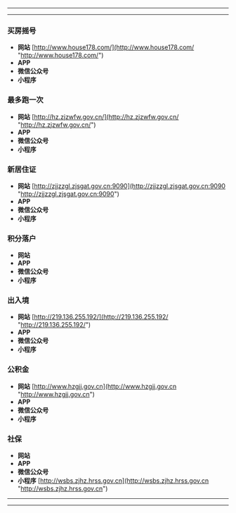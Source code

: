
------------


------------


### 买房摇号
- **网站**
[http://www.house178.com/](http://www.house178.com/ "http://www.house178.com/")
- **APP**
- **微信公众号**
- **小程序**
### 最多跑一次
- **网站**
[http://hz.zjzwfw.gov.cn/](http://hz.zjzwfw.gov.cn/ "http://hz.zjzwfw.gov.cn/")
- **APP**
- **微信公众号**
- **小程序**
### 新居住证
- **网站**
[http://zjjzzgl.zjsgat.gov.cn:9090](http://zjjzzgl.zjsgat.gov.cn:9090 "http://zjjzzgl.zjsgat.gov.cn:9090")
- **APP**
- **微信公众号**
- **小程序**
### 积分落户
- **网站**
- **APP**
- **微信公众号**
- **小程序**
### 出入境
- **网站**
[http://219.136.255.192/](http://219.136.255.192/ "http://219.136.255.192/")
- **APP**
- **微信公众号**
- **小程序**
### 公积金
- **网站**
[http://www.hzgjj.gov.cn](http://www.hzgjj.gov.cn "http://www.hzgjj.gov.cn")
- **APP**
- **微信公众号**
- **小程序**
### 社保
- **网站**
- **APP**
- **微信公众号**
- **小程序**
[http://wsbs.zjhz.hrss.gov.cn](http://wsbs.zjhz.hrss.gov.cn "http://wsbs.zjhz.hrss.gov.cn")



------------


------------



